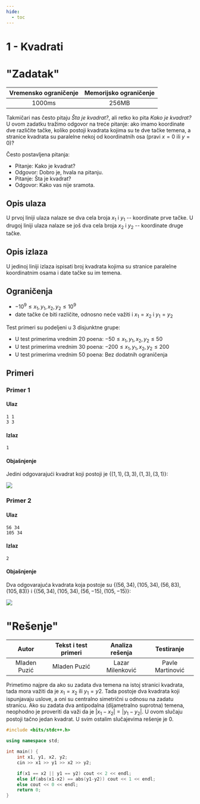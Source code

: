 ```yaml
---
hide:
  - toc
---
```


# 1 - Kvadrati

#  "Zadatak"

| Vremensko ograničenje | Memorijsko ograničenje |
|:-:|:-:|
| 1000ms | 256MB |

Takmičari nas često pitaju *Šta je kvadrat?*, ali retko ko pita *Kako je kvadrat?*  U ovom zadatku tražimo odgovor na treće pitanje: ako imamo koordinate dve različite tačke, koliko postoji kvadrata kojima su te dve tačke temena, a stranice kvadrata su paralelne nekoj od koordinatnih osa (pravi $x = 0$ ili $y = 0$)? 

Često postavljena pitanja:

- Pitanje: Kako je kvadrat?
- Odgovor: Dobro je, hvala na pitanju.
- Pitanje: Šta je kvadrat?
- Odgovor: Kako vas nije sramota.

## Opis ulaza
U prvoj liniji ulaza nalaze se dva cela broja $x_1$ i $y_1$ -- koordinate prve tačke.
U drugoj liniji ulaza nalaze se još dva cela broja $x_2$ i $y_2$ -- koordinate druge tačke.

## Opis izlaza
U jedinoj liniji izlaza ispisati broj kvadrata kojima su stranice paralelne koordinatnim osama i date tačke su im temena. 

## Ograničenja
- $-10^9 \leq x_1, y_1, x_2, y_2 \leq 10^9$
- date tačke će biti različite, odnosno neće važiti i $x_1 = x_2$ i $y_1 = y_2$

Test primeri su podeljeni u 3 disjunktne grupe:

-   U test primerima vrednim $20$ poena: $-50 \leq x_1, y_1, x_2, y_2 \leq 50$
-   U test primerima vrednim $30$ poena: $-200 \leq x_1, y_1, x_2, y_2 \leq 200$
-   U test primerima vrednim $50$ poena: Bez dodatnih ograničenja

## Primeri
### Primer 1
#### Ulaz

```
1 1
3 3
```

#### Izlaz
```
1
```

#### Objašnjenje
Jedini odgovarajući kvadrat koji postoji je $\{(1, 1), (3, 3), (1, 3), (3, 1)\}$:

![](https://petljamediastorage.blob.core.windows.net/competitions/kvadrati-sl1.PNG)
### Primer 2
#### Ulaz
```
56 34
105 34
```

#### Izlaz
```
2
```

#### Objašnjenje
Dva odgovarajuća kvadrata koja postoje su $\{(56, 34), (105, 34), (56, 83), (105, 83)\}$ i $\{(56, 34), (105, 34), (56, -15), (105, -15)\}$:

![](https://petljamediastorage.blob.core.windows.net/competitions/kvadrati-sl2.PNG)

#  "Rešenje"

| Autor | Tekst i test primeri | Analiza rеšenja | Testiranje |
|:-:|:-:|:-:|:-:|
| Mladen Puzić | Mladen Puzić | Lazar Milenković | Pavle Martinović |

Primetimo najpre da ako su zadata dva temena na istoj stranici kvadrata, tada mora važiti da je $x_1 = x_2$ ili $y_1 = y2$. Tada postoje dva kvadrata koji ispunjavaju uslove, a oni su centralno simetrični u odnosu na zadatu stranicu. Ako su zadata dva antipodalna (dijametralno suprotna) temena, neophodno je proveriti da važi da je $|x_1 - x_2| = |y_1 - y_2|$. U ovom slučaju postoji tačno jedan kvadrat. U svim ostalim slučajevima rešenje je $0$.

``` cpp title="01_kvadrati.cpp" linenums="1"
#include <bits/stdc++.h>

using namespace std;

int main() {
    int x1, y1, x2, y2;
    cin >> x1 >> y1 >> x2 >> y2;

    if(x1 == x2 || y1 == y2) cout << 2 << endl;
    else if(abs(x1-x2) == abs(y1-y2)) cout << 1 << endl;
    else cout << 0 << endl;
    return 0;
}

```
